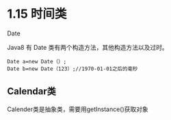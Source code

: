 # 1.15 时间类
Date

Java8 有 Date 类有两个构造方法，其他构造方法以及过时。

```
Date a=new Date（）;
Date b=new Date（123）;//1970-01-01之后的毫秒
```

## Calendar类

Calender类是抽象类，需要用getInstance()获取对象
